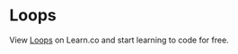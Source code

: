 # Loops
<p class='util--hide'>View <a href='https://learn.co/lessons/phrg-looping-readme'>Loops</a> on Learn.co and start learning to code for free.</p>
